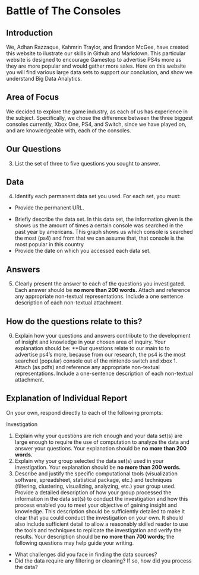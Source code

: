 # **Battle of The Consoles**
## **Introduction**
We, Adhan Razzaque, Kahmrin Traylor, and Brandon McGee, have created this website to ilustrate our skills in Github and Markdown. This particular website is designed to encourage Gamestop to advertise PS4s more as they are more popular and would gather more sales. Here on this website you will find various large data sets to support our conclusion, and show we understand Big Data Analytics.

## **Area of Focus**
We decided to explore the game industry, as each of us has experience in the subject. Specifically, we chose the difference between the three biggest consoles currently, Xbox One, PS4, and Switch, since we have played on, and are knowledgeable with, each of the consoles. 

## **Our Questions**
3.	List the set of three to five questions you sought to answer. 

## **Data**
4.	Identify each permanent data set you used. For each set, you must: 
  - Provide the permanent URL.
  <script type="text/javascript" src="https://ssl.gstatic.com/trends_nrtr/1308_RC02/embed_loader.js"></script> <script type="text/javascript"> trends.embed.renderExploreWidget("TIMESERIES", {"comparisonItem":[{"keyword":"xbox one","geo":"US","time":"today 12-m"},{"keyword":"ps4","geo":"US","time":"today 12-m"},{"keyword":"/m/0130pygf","geo":"US","time":"today 12-m"}],"category":0,"property":""}, {"exploreQuery":"geo=US&q=xbox%20one,ps4,%2Fm%2F0130pygf&date=today 12-m,today 12-m,today 12-m","guestPath":"https://trends.google.com:443/trends/embed/"}); </script>
  - Briefly describe the data set. In this data set, the information given is the shows us the amount of times a certain console was searched in the past year by americans. This graph shows us which console is searched the most (ps4) and from that we can assume that, that console is the most popular in this country
  - Provide the date on which you accessed each data set. 
  
## **Answers**
5.	Clearly present the answer to each of the questions you investigated. Each answer should be **no more than 200 words.** Attach and reference any appropriate non-textual representations. Include a one sentence description of each non-textual attachment. 

## **How do the questions relate to this?**
6.	Explain how your questions and answers contribute to the development of insight and knowledge in your chosen area of inquiry. Your explanation should be: **Our questions relate to our main to to advertise ps4’s more, because from our research, the ps4 is the most searched (popular) console out of the nintendo switch and xbox 1. Attach (as pdfs) and reference any appropriate non-textual representations. Include a one-sentence description of each non-textual attachment.

## Explanation of Individual Report
On your own, respond directly to each of the following prompts: 

Investigation
1.	Explain why your questions are rich enough and your data set(s) are large enough to require the use of computation to analyze the data and answer your questions. Your explanation should be **no more than 200 words.** 
2.	Explain why your group selected the data set(s) used in your investigation. Your explanation should be **no more than 200 words.** 
3.	Describe and justify the specific computational tools (visualization software, spreadsheet, statistical package, etc.) and techniques (filtering, clustering, visualizing, analyzing, etc.) your group used. Provide a detailed description of how your group processed the information in the data set(s) to conduct the investigation and how this process enabled you to meet your objective of gaining insight and knowledge. This description should be sufficiently detailed to make it clear that you could conduct the investigation on your own. It should also include sufficient detail to allow a reasonably skilled reader to use the tools and techniques to replicate the investigation and verify the results. Your description should be **no more than 700 words;** the following questions may help guide your writing. 
  - What challenges did you face in finding the data sources?
  - Did the data require any filtering or cleaning? If so, how did you process the data?

